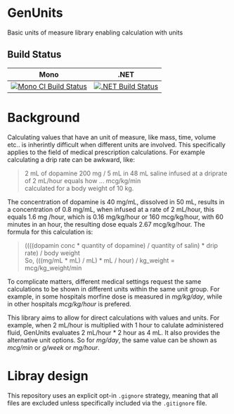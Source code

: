 # GenUnits
Basic units of measure library enabling calculation with units

## Build Status

Mono | .NET
---- | ----
[![Mono CI Build Status](https://img.shields.io/travis/halcwb/GenUnits/master.svg)](https://travis-ci.org/halcwb/GenUnits) | [![.NET Build Status](https://img.shields.io/appveyor/ci/halcwb/GenUnits/master.svg)](https://ci.appveyor.com/project/halcwb/GenUnits)


# Background

Calculating values that have an unit of measure, like mass, time, volume etc.. is inherintly difficult when different units are involved. This specifically applies to the field of medical prescription calculations. For example calculating a drip rate can be awkward, like:

> 2 mL of dopamine 200 mg / 5 mL in 48 mL saline infused at a driprate of 2 mL/hour equals how ... mcg/kg/min </br>
> calculated for a body weight of 10 kg.

The concentration of dopamine is 40 mg/mL, dissolved in 50 mL, results in a concentration of 0.8 mg/mL, when infused at a rate of 2 mL/hour, this equals 1.6 mg /hour, which is 0.16 mg/kg/hour or 160 mcg/kg/hour, with 60 minutes in an hour, the resulting dose equals 2.67 mcg/kg/hour. The formula for this calculation is:

> ((((dopamin conc * quantity of dopamine) / quantity of salin) * drip rate) / body weight </br>
> So, (((mg/mL * mL) / mL) * mL / hour) / kg_weight = mcg/kg_weight/min

To complicate matters, different medical settings request the same calculations to be shown in different units within the same unit group. For example, in some hospitals morfine dose is measured in *mg/kg/day*, while in other hospitals *mcg/kg/hour* is prefered.

This library aims to allow for direct calculations with values and units. For example, when 2 mL/hour is multiplied with 1 hour to calulate administered fluid, GenUnits evaluates 2 mL/hour * 2 hour as 4 mL. It also provides the alternative unit options. So for *mg/day*, the same value can be shown as *mcg/min* or *g/week* or *mg/hour*.

# Libray design
This repository uses an explicit opt-in `.gignore` strategy, meaning that all files are excluded unless specifically included via the `.gitignore` file.


